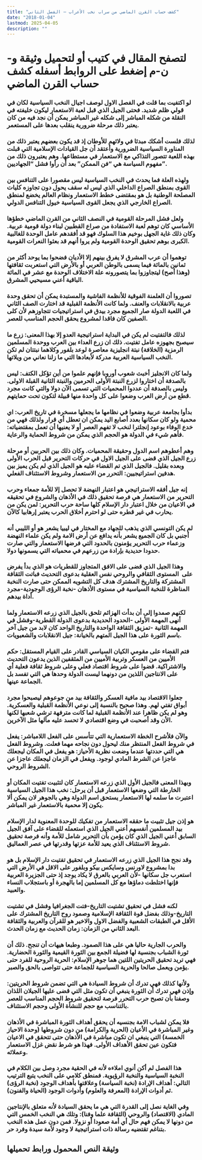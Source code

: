 ```yaml
---
title: "كشف حساب القرن الماضي من سراب نخب الأعراب – الفصل الثاني"
date: "2018-01-04"
lastmod: 2025-04-05
description: ""
---
```

# **لتصفح المقال في كتيب أو لتحميل وثيقة و-ن-م إضغط على الروابط أسفله** **كشف حساب القرن الماضي**

### لو اكتفيت بما قلت في الفصل الاول لوصف اجيال النخب السياسية لكان في قولي ظلم شديد. فحتى الجيل الذي قبل لعبة الاستعمار ليكون خليفته في النقلة من شكله المباشر إلى شكله غير المباشر يمكن أن نجد فيه من كان يعتبر ذلك مرحلة ضرورية ينقلب بعدها على المستعمر.

### لذلك فلست أشكك مبدئا في ولائهم للأوطان إذ قد يكون بعضهم يعتبر ذلك من المناورة السياسية الضرورية وأعتقد أن جل القيادات الإسلامية التي قبلت بهذه اللعبة تتصور التذاكي مع الاستعمار في مستطاعها. وهم يعتبرون ذلك من مفهوم السياسة هي “فن الممكن” بعد أن رأوا فشل “الجهاديين”.

### ولهذه العلة فما يحدث في النخب السياسية ليس مقصورا على التنافس بين القوى بمنطق الصراع الداخلي الذي ليس له سقف يحول دون تجاوزه كليات المصلحة الوطنية بل هو بمقتضى خطط الاستعمار ونظام العالم يخضع لمنطق الصراع الخارجي الذي يجعل القوى السياسية خيول التنافس الدولي.

### ولعل فشل المرحلة القومية في النصف الثاني من القرن الماضي خطؤها الأساسي كان توهم لعبة الاستفادة من صراع القطبين لبناء دولة قومية عربية. وكان ذلك غاية الجهل بوخيم هذا السلوك فهو قد أفقدهم عامل الوحدة للغالبية الكبرى بوهم تحقيق الوحدة القومية ولم يروا أنهم قد بعثوا النعرات القومية.

### توهموا أن عرب المشرق لا يفرق بينهم إلا الأديان فضحوا بما يوحد أكثر من ثمانين بالمائة فيما يسمى بالوطن العربي أو بالأرض التي استعربت ثقافتها (وهذا أصح) ليتجاوزوا بما يتصورونه علة الاختلاف الوحدة مع عشر في المائة الباقية أعني مسيحيي المشرق.

### تصوروا أن العلمنة الفوقية للأنظمة الفاشية والمستبدة يمكن أن تحقق وحدة عربية بالانقلابات والعنف. ولما كانت الأنظمة القبلية قد اختارت الصف الثاني في اللعبة الدولة صار الجميع مجرد بيدق في استراتيجيات تتجاوزهم لأن كلى الصفين كان فاقدا لمشروع يحقق الحجم المناسب للعصر.

### لذلك فالتفتيت لم يكن في البداية استراتيجية العدو إلا بهذا المعنى: زرع ما سيصبح بجهوزه عامل تفتيت. ذلك ان زرع العداء بين العرب ووحدة المسلمين الرمزية (الخلافة) نبتة انجليزية معاصرة لوعد بلفور وكلاهما نبتتان لم تكن النخب السياسية العربية مدركة لأبعادها التي ما زلنا نعاني من ويلاتها.

### ولما كان الانجليز أخبث شعوب أوروبا فإنهم علموا من أين تؤكل الكتف: ليس بالصدفة أن اختاروا لزرع النبتة الأولى الحرمين والنبتة الثانية القبلة الاولى. وليس بالصدفة أن عددوا المحميات التي تسمى الآن دولا والتي كانت مجرد قطع من أرض العرب وضعوا على كل واحدة منها قبيلة لتكون تحت حمايتهم.

### بدأوا بجامعة عربية وضعوا في نظامها ما يجعلها مسخرة في تاريخ العرب: اي محمية ولو كان سكانها بعدد أصابع اليد يمكن ان تعطل أي قرار ولذلك فهي من خدع الوفاء بوعود إنجلترا لنخب لا تفهم العصر أو لا يعنيها أن تعمل بمقتضياته: فأهم شيء في الدولة هو الحجم الذي يمكن من شروط الحماية والرعاية.

### وهم أعطوهم اسم الدول وحقيقة المحميات. وكان ذلك بين الحربين أو مرحلة زرع الجيل الذي قضى على الجيل الاول في حركات التحرير قبل الحرب الأولى وبعده بقليل. فالجيل الذي تم القضاء عليه هو الجيل الذي لم يكن يميز بين هدفين استراتيجيين: التحرر من الاستعمار وشروط الاستئناف الفعلي.

### إنه جيل أفقه الاستراتيجي هو اعتبار النهضة لا تحصل إلا للأمة جمعاء وحرب التحرير من الاستعمار هي فرصة تحقيق ذلك في الأذهان والشروع في تحقيقه في الاعيان من خلال اعتبار دار الإسلام كلها ساحة حرب التحرير: لمن يكن من يحارب في غير قطره حتى لو احترم أخلاق الحرب يعتبر إرهابيا كالآن.

### لم يكن التونسي الذي يذهب للجهاد مع المختار في ليبيا يشعر هو أو الليبي أنه أجنبي بل كان الجميع يشعر بأنه يدافع عن أرض الامة ولم يكن علماء النهضة وزعماء حرب التحرير يؤمنون بالحدود التي فرضها الاستعمار والتي صارت حدودا حديدية بإرادة من زرعهم في محمياته التي يسمونها دولا.

### وهذا الجيل الذي قضى على الافق المتجاوز للقطريات هو الذي بدأ يفرض على  المستوى الثقافي والروحي نفس العقلية بدعوى التحديث فباتت الثقافة المشتركة والتاريخ المشترك هدف كل التشويه الممكن حتى صارت النخبة المناظرة للنخبة السياسية في مستوى الأذهان -نخبة الرؤى الوجودية-مجرد أداة بيدهم.

### لكنهم صمدوا إلى أن بدأت الهزائم تلحق بالجيل الذي زرعه الاستعمار ولما أنهى المهمة الأولى -الحدود الحديدية بدعوى الدولة القطرية-وفشل في المهمة الثانية -تمزيق الثقافة الواحدة والتاريخ الواحد كان لابد من جيل آخر باسم الثورة على هذا الجيل المتهم بالخيانة: جيل الانقلابات والشعبويات.

### فتم القضاء على مقومي الكيان السياسي القادر على القيام المستقل: حكم الأميين من العسكر وتربية الأميين من المثقفين الذين يدعون التحديث والاشتراكية. قضوا على شروط اقتصاد فعلي وعلى شروط ثقافة فعلية أي على الانتاجين اللذين من دونهما ليست الدولة وحدها هي التي تفسد بل الجماعة عينها.

### جعلوا الاقتصاد بيد مافية العسكر والثقافة بيد من جوعوهم ليصبحوا مجرد أبواق تفتي لهم. وهذا صحيح بالنسبة إلى نوعي الأنظمة القبلية والعسكرية. وهو لم يكن ظاهرا عند الأنظمة القبلية لما كانت مترفهة ترشي شعبها لكنها الأن وقد أصحبت في وضع اقتصادي لا تحسد عليه مآلها مثل الآخرين.

### والآن فلأشرح الخطة الاستعمارية التي تتأسس على الفعل اللامباشر: يفعل في شروط الفعل المنتظر منك ليحول دون نجاحه مهما فعلت. وشروط الفعل هي التي حددتها عندما وضعت نظرية الأحياز: هو يفعل في المكان ليجعلك عاجزا عن الشرط المادي لوجود. ويفعل في الزمان ليجعلك عاجزا عن الشروط الروحي.

### وبهذا المعنى فالجيل الأول الذي زرعه الاستعمار كان لتثبيت تفتيت المكان أو الخارطة التي وضعها الاستعمار قبل أن يرحل: نخب هذا الجيل السياسية اعتبرت ما سلمه لها الاستعمار يستحق اسم الدولة وهي بالجوهر لان يمكن ألا يكون إلا محمية بالاستعمار غير المباشر.

### هو إذن جيل تثبيت ما حققه الاستعمار من تفكيك للوحدة المعنوية لدار الإسلام بيد المسلمين أنفسهم أعني الجيل الذي استعمله للقضاء على آفق الجيل السابق أعني الجيل الذي كان يؤمن بأن التحرير شامل للأمة وأنه فرصة تحقيق شروط الاستئناف الذي يعيد للأمة عزتها وقدرتها في عصر العماليق.

### وقد نجح هذا الجيل الذي زرعه الاستعمار في تحقيق تفتيت دار الإسلام بل هو بدا بمشروع لاورنس وسايكس بيكو وبلفور على الاقل في الأرض التي استعرب جل سكانها -لأن العربي بالعرق لا يكاد يوجد إذ حتى الجزيرة العربية فإنها اختلطت دماؤها مع كل المسلمين إما بالهجرة أو باستجلاب النساء والعبيد.

### لكنه فشل في تحقيق تشتيت التاريخ-فتت الجغرافيا وفشل في تشتيت التاريخ-وذلك بفضل قوة الثقافة الإسلامية وصمود روح التاريخ المشترك على الأقل في الطبقات الشعبية والفضل الاول والاخير هو للقرآن والعربية والثقافة البعد الثاني من الزمان: زمان الحديث مع زمان الحدث.

### والحرب الجارية حاليا هي على هذا الصمود. وطبعا هيهات أن تنجح. ذلك أن ثورة الشباب بجنسية لها فضيلة الجمع بين الثورة القيمية والثورة الحضارية. فهي تريد تحقيق الحريتين اللتين هما جوهر الإسلام: الحرية الروحية للفرد حتى يؤمن ويعمل صالحا والحرية السياسية للجماعة حتى تتواصى بالحق والصبر.

### ولأنها كذلك فهي تدرك أن شروط السيادة هي التي تضمن شروط الحريتين: وإذن فهي تدرك أن الثورة ينبغي أن تكون مثل التي قضى عليها الجيلان اللذان وصفنا بأن تصبح حرب التحرر فرصة لتحقيق شروط الحجم المناسب للعصر بالتناسب مع حجم للنشأة الأولى وحجم الاستئناف.

### فلا يمكن لشباب الامة بجنسيه أن يحقق أهداف الثورة المباشرة في الأذهان وغير المباشرة في الأعيان (الحرية والكرامة) من دون شروطها (وحدة الاحياز الخمسة) التي ينبغي ان تكون مباشرة في الأذهان حتى تتحقق في الاعيان فتكون عين تحقق الأهداف الأولى. فهذا هو شرط نقض غزل الاستعمار وعملائه.

### هذا الفصل لم أكن أنوي املاءه لأنه في الحقية مجرد وصل بين الكلام في النخبة السياسية والنخبة الرؤيوية. فمنطق كلامي على النخب يتبع الترتيب التالي: أهداف الإرادة (نخبة السياسة) وعلاقتها بأهداف الوجود (نخبة الرؤى) ثم أدوات الإرادة (المعرفة والعلوم) وأدوات الوجود (الحياة والفنون).

### وفي الغاية نصل إلى القدرة التي هي ما يحقق السيادة لأنه متعلق بالإنتاجين المادي (الاقتصاد) والروحي (الثقافة علما وفنا): وتلك هي النخب الخمس التي من دونها لا يمكن فهم حال أي أمة صعودا أو نزولا. فمن دون عمل هذه النخب بتناغم تقتضيه رسالة ذات استراتيجية لا وجود لأمة سيدة وفرد حر.

## وثيقة النص المحمول ورابط تحميلها

###
